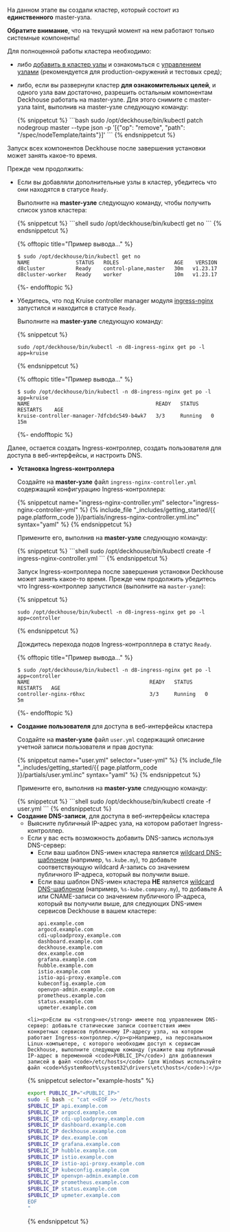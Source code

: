 <script type="text/javascript" src='{{ assets["getting-started.js"].digest_path }}'></script>
<script type="text/javascript" src='{{ assets["getting-started-access.js"].digest_path }}'></script>
<script type="text/javascript" src='{{ assets["bcrypt.js"].digest_path }}'></script>

На данном этапе вы создали кластер, который состоит из **единственного** master-узла.

<strong>Обратите внимание</strong>, что на текущий момент на нем работают только системные компоненты!

Для полноценной работы кластера необходимо:
<ul>
  <li><p>либо <a href="/documentation/v1/modules/040-node-manager/faq.html#как-добавить-статичный-узел-в-кластер">добавить в кластер узлы</a> и ознакомьться с <a href="/documentation/v1/modules/040-node-manager/">управлением узлами</a> (рекомендуется для production-окружений и тестовых сред);</p></li>
  <li><p>либо, если вы развернули кластер <strong>для ознакомительных целей</strong>, и одного узла вам достаточно, разрешить остальным компонентам Deckhouse работать на master-узле. Для этого снимите с master-узла taint, выполнив на master-узле следующую команду:</p>
  {% snippetcut %}
  ```bash
  sudo /opt/deckhouse/bin/kubectl patch nodegroup master --type json -p '[{"op": "remove", "path": "/spec/nodeTemplate/taints"}]'
  ```
  {% endsnippetcut %}
  </li>
</ul>

Запуск всех компонентов Deckhouse после завершения установки может занять какое-то время.

Прежде чем продолжить:
<ul><li><p>Если вы добавляли дополнительные узлы в кластер, убедитесь что они находятся в статусе <code>Ready</code>.</p>
<p>Выполните на <strong>master-узле</strong> следующую команду, чтобы получить список узлов кластера:</p>
{% snippetcut %}
```shell
sudo /opt/deckhouse/bin/kubectl get no
```
{% endsnippetcut %}

{% offtopic title="Пример вывода..." %}
```
$ sudo /opt/deckhouse/bin/kubectl get no
NAME               STATUS   ROLES                  AGE    VERSION
d8cluster          Ready    control-plane,master   30m   v1.23.17
d8cluster-worker   Ready    worker                 10m   v1.23.17
```
{%- endofftopic %}
</li>
<li><p>Убедитесь, что под Kruise controller manager модуля <a href="/documentation/v1/modules/402-ingress-nginx/">ingress-nginx</a> запустился и находится в статусе <code>Ready</code>.</p>
<p>Выполните на <strong>master-узле</strong> следующую команду:</p>

{% snippetcut %}
```shell
sudo /opt/deckhouse/bin/kubectl -n d8-ingress-nginx get po -l app=kruise
```
{% endsnippetcut %}

{% offtopic title="Пример вывода..." %}
```
$ sudo /opt/deckhouse/bin/kubectl -n d8-ingress-nginx get po -l app=kruise
NAME                                         READY   STATUS    RESTARTS    AGE
kruise-controller-manager-7dfcbdc549-b4wk7   3/3     Running   0           15m
```
{%- endofftopic %}
</li></ul>

Далее, остается создать Ingress-контроллер, создать пользователя для доступа в веб-интерфейсы, и настроить DNS.

<ul><li><p><strong>Установка Ingress-контроллера</strong></p>
<p>Создайте на <strong>master-узле</strong> файл <code>ingress-nginx-controller.yml</code> содержащий конфигурацию Ingress-контроллера:</p>
{% snippetcut name="ingress-nginx-controller.yml" selector="ingress-nginx-controller-yml" %}
{% include_file "_includes/getting_started/{{ page.platform_code }}/partials/ingress-nginx-controller.yml.inc" syntax="yaml" %}
{% endsnippetcut %}
<p>Примените его, выполнив на <strong>master-узле</strong> следующую команду:</p>
{% snippetcut %}
```shell
sudo /opt/deckhouse/bin/kubectl create -f ingress-nginx-controller.yml
```
{% endsnippetcut %}

Запуск Ingress-контроллера после завершения установки Deckhouse может занять какое-то время. Прежде чем продолжить убедитесь что Ingress-контроллер запустился (выполните на <code>master-узле</code>):

{% snippetcut %}
```shell
sudo /opt/deckhouse/bin/kubectl -n d8-ingress-nginx get po -l app=controller
```
{% endsnippetcut %}

Дождитесь перехода подов Ingress-контролллера в статус <code>Ready</code>.

{% offtopic title="Пример вывода..." %}
```
$ sudo /opt/deckhouse/bin/kubectl -n d8-ingress-nginx get po -l app=controller
NAME                                       READY   STATUS    RESTARTS   AGE
controller-nginx-r6hxc                     3/3     Running   0          5m
```
{%- endofftopic %}
</li>
<li><p><strong>Создание пользователя</strong> для доступа в веб-интерфейсы кластера</p>
<p>Создайте на <strong>master-узле</strong> файл <code>user.yml</code> содержащий описание учетной записи пользователя и прав доступа:</p>
{% snippetcut name="user.yml" selector="user-yml" %}
{% include_file "_includes/getting_started/{{ page.platform_code }}/partials/user.yml.inc" syntax="yaml" %}
{% endsnippetcut %}
<p>Примените его, выполнив на <strong>master-узле</strong> следующую команду:</p>
{% snippetcut %}
```shell
sudo /opt/deckhouse/bin/kubectl create -f user.yml
```
{% endsnippetcut %}
</li>
<li><strong>Создание DNS-записи</strong>, для доступа в веб-интерфейсы кластера
  <ul><li>Выясните публичный IP-адрес узла, на котором работает Ingress-контроллер.</li>
  <li>Если у вас есть возможность добавить DNS-запись используя DNS-сервер:
    <ul>
      <li>Если ваш шаблон DNS-имен кластера является <a href="https://en.wikipedia.org/wiki/Wildcard_DNS_record">wildcard
        DNS-шаблоном</a> (например, <code>%s.kube.my</code>), то добавьте соответствующую wildcard A-запись со значением публичного IP-адреса, который вы получили выше.
      </li>
      <li>
        Если ваш шаблон DNS-имен кластера <strong>НЕ</strong> является <a
              href="https://en.wikipedia.org/wiki/Wildcard_DNS_record">wildcard DNS-шаблоном</a> (например, <code>%s-kube.company.my</code>),
        то добавьте А или CNAME-записи со значением публичного IP-адреса, который вы
        получили выше, для следующих DNS-имен сервисов Deckhouse в вашем кластере:
        <div class="highlight">
<pre class="highlight">
<code example-hosts>api.example.com
argocd.example.com
cdi-uploadproxy.example.com
dashboard.example.com
deckhouse.example.com
dex.example.com
grafana.example.com
hubble.example.com
istio.example.com
istio-api-proxy.example.com
kubeconfig.example.com
openvpn-admin.example.com
prometheus.example.com
status.example.com
upmeter.example.com</code>
</pre>
        </div>
      </li>
    </ul>
  </li>

    <li><p>Если вы <strong>не</strong> имеете под управлением DNS-сервер: добавьте статические записи соответствия имен конкретных сервисов публичному IP-адресу узла, на котором работает Ingress-контроллер.</p><p>Например, на персональном Linux-компьютере, с которого необходим доступ к сервисам Deckhouse, выполните следующую команду (укажите ваш публичный IP-адрес в переменной <code>PUBLIC_IP</code>) для добавления записей в файл <code>/etc/hosts</code> (для Windows используйте файл <code>%SystemRoot%\system32\drivers\etc\hosts</code>):</p>
{% snippetcut selector="example-hosts" %}
```bash
export PUBLIC_IP="<PUBLIC_IP>"
sudo -E bash -c "cat <<EOF >> /etc/hosts
$PUBLIC_IP api.example.com
$PUBLIC_IP argocd.example.com
$PUBLIC_IP cdi-uploadproxy.example.com
$PUBLIC_IP dashboard.example.com
$PUBLIC_IP deckhouse.example.com
$PUBLIC_IP dex.example.com
$PUBLIC_IP grafana.example.com
$PUBLIC_IP hubble.example.com
$PUBLIC_IP istio.example.com
$PUBLIC_IP istio-api-proxy.example.com
$PUBLIC_IP kubeconfig.example.com
$PUBLIC_IP openvpn-admin.example.com
$PUBLIC_IP prometheus.example.com
$PUBLIC_IP status.example.com
$PUBLIC_IP upmeter.example.com
EOF
"
```
{% endsnippetcut %}
</li></ul>
</li>
</ul>

<script type="text/javascript">
$(document).ready(function () {
    generate_password(true);
    update_parameter('dhctl-user-password-hash', 'password', '<GENERATED_PASSWORD_HASH>', null, null);
    update_parameter('dhctl-user-password-hash', null, '<GENERATED_PASSWORD_HASH>', null, '[user-yml]');
    update_parameter('dhctl-user-password', null, '<GENERATED_PASSWORD>', null, '[user-yml]');
    update_parameter('dhctl-user-password', null, '<GENERATED_PASSWORD>', null, 'code span.c1');
    update_domain_parameters();
    config_highlight();
});

</script>

